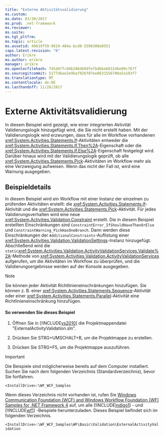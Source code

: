 ```yaml
---
title: "Externe Aktivitätsvalidierung"
ms.custom: 
ms.date: 03/30/2017
ms.prod: .net-framework
ms.reviewer: 
ms.suite: 
ms.tgt_pltfrm: 
ms.topic: article
ms.assetid: 49619f59-9819-484a-bcd8-5596308e8551
caps.latest.revision: "6"
author: Erikre
ms.author: erikre
manager: erikre
ms.openlocfilehash: f45d4ffc04b206db0dfefbdbbe683146e09c767f
ms.sourcegitcommit: 5177d6ae2e9baf026f07ee0631556700a5a193f7
ms.translationtype: MT
ms.contentlocale: de-DE
ms.lasthandoff: 11/28/2017
---
```

# <a name="external-activity-validation"></a>Externe Aktivitätsvalidierung
In diesem Beispiel wird gezeigt, wie einer integrierten Aktivität Validierungslogik hinzugefügt wird, die Sie nicht erstellt haben. Mit der Validierungslogik wird erzwungen, dass für alle im Workflow vorhandenen <xref:System.Activities.Statements.If>-Aktivitäten entweder die <xref:System.Activities.Statements.If.Then%2A>-Eigenschaft oder die <xref:System.Activities.Statements.If.Else%2A>-Eigenschaft festgelegt wird. Darüber hinaus wird mit der Validierungslogik geprüft, ob alle <xref:System.Activities.Statements.Pick>-Aktivitäten im Workflow mehr als eine Verzweigung aufweisen. Wenn das nicht der Fall ist, wird eine Warnung ausgegeben.  
  
## <a name="sample-details"></a>Beispieldetails  
 In diesem Beispiel wird ein Workflow mit einer Instanz der einzelnen zu prüfenden Aktivitäten erstellt: die <xref:System.Activities.Statements.If>-Aktivität und die <xref:System.Activities.Statements.Pick>-Aktivität. Für jedes Validierungsverhalten wird eine neue <xref:System.Activities.Validation.Constraint> erstellt. Die in diesem Beispiel erstellten Einschränkungen sind `ConstraintError_IfShouldHaveThenOrElse` und `ConstraintWarning_PickHasOneBranch`. Dann werden diese Einschränkungen der `AdditionalConstraints`-Auflistung einer <xref:System.Activities.Validation.ValidationSettings>-Instanz hinzugefügt. Abschließend wird die `static`<xref:System.Activities.Validation.ActivityValidationServices.Validate%2A>-Methode von <xref:System.Activities.Validation.ActivityValidationServices> aufgerufen, um die Aktivitäten im Workflow zu überprüfen, und die Validierungsergebnisse werden auf der Konsole ausgegeben.  
  
> [!NOTE]
>  Sie können jeder Aktivität Richtlinieneinschränkungen hinzufügen. Sie können z. B. einer <xref:System.Activities.Statements.Sequence>-Aktivität oder einer <xref:System.Activities.Statements.Parallel>-Aktivität eine Richtlinieneinschränkung hinzufügen.  
  
#### <a name="to-use-this-sample"></a>So verwenden Sie dieses Beispiel  
  
1.  Öffnen Sie in [!INCLUDE[vs2010](../../../../includes/vs2010-md.md)] die Projektmappendatei "ExternalActivityValidation.sln".  
  
2.  Drücken Sie STRG+UMSCHALT+B, um die Projektmappe zu erstellen.  
  
3.  Drücken Sie STRG+F5, um die Projektmappe auszuführen.  
  
> [!IMPORTANT]
>  Die Beispiele sind möglicherweise bereits auf dem Computer installiert. Suchen Sie nach dem folgenden Verzeichnis (Standardverzeichnis), bevor Sie fortfahren.  
>   
>  `<InstallDrive>:\WF_WCF_Samples`  
>   
>  Wenn dieses Verzeichnis nicht vorhanden ist, rufen Sie [Windows Communication Foundation (WCF) and Windows Workflow Foundation (WF) Samples for .NET Framework 4](http://go.microsoft.com/fwlink/?LinkId=150780) auf, um alle [!INCLUDE[indigo1](../../../../includes/indigo1-md.md)] - und [!INCLUDE[wf1](../../../../includes/wf1-md.md)] -Beispiele herunterzuladen. Dieses Beispiel befindet sich im folgenden Verzeichnis.  
>   
>  `<InstallDrive>:\WF_WCF_Samples\WF\Basic\Validation\ExternalActivityValidation`